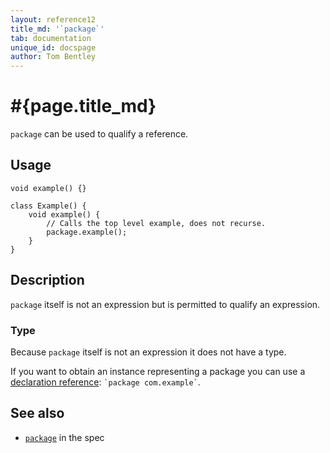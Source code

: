 ```yaml
---
layout: reference12
title_md: '`package`'
tab: documentation
unique_id: docspage
author: Tom Bentley
---
```


# #{page.title_md}

`package` can be used to qualify a reference.

## Usage 

<!-- try: -->
    void example() {}

    class Example() {
        void example() {
            // Calls the top level example, does not recurse.
            package.example();
        }
    }

## Description

`package` itself is not an expression but is permitted to qualify an expression.

### Type

Because `package` itself is not an expression it does not have a type.

If you want to obtain an instance representing a package you can use a 
[declaration reference](../meta-reference): `` `package com.example` ``.

## See also

* [`package`](#{site.urls.spec_current}#super) in the spec

